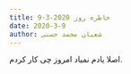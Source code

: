 ```yaml
---
title: خاطره روز 2020-3-9
date: 2020-3-9
author: شعبان محمد حسنی
---
```


اصلا یادم نمیاد امروز چی کار کردم.